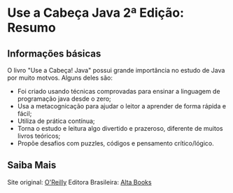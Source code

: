 # Use a Cabeça Java 2ª Edição: Resumo

## Informações básicas

O livro "Use a Cabeça! Java" possui grande importância no estudo de Java por muito motvos. Alguns deles são:

- Foi criado usando técnicas comprovadas para ensinar a linguagem de programação java desde o zero;
- Usa a metacognicação para ajudar o leitor a aprender de forma rápida e fácil;
- Utiliza de prática contínua;
- Torna o estudo e leitura algo divertido e prazeroso, diferente de muitos livros teóricos;
- Propõe desafios com puzzles, códigos e pensamento crítico/lógico.

## Saiba Mais

Site original: [O'Reilly](https://www.oreilly.com/library/view/head-first-java/0596009208/)
Editora Brasileira: [Alta Books](https://altabooks.com.br/produto/use-a-cabeca-java/)
